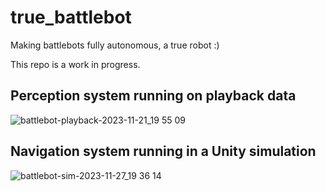 # true_battlebot
Making battlebots fully autonomous, a true robot :)

This repo is a work in progress.

## Perception system running on playback data
![battlebot-playback-2023-11-21_19 55 09](https://github.com/Woz4tetra/true_battlebot/assets/6537202/4c862962-6c6f-4c2f-91f7-e9ae1b9c623d)

## Navigation system running in a Unity simulation
![battlebot-sim-2023-11-27_19 36 14](https://github.com/Woz4tetra/true_battlebot/assets/6537202/3cf91996-cdab-40f4-b4aa-5360a52cd126)
